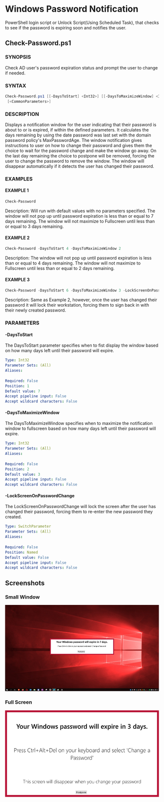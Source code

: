 # Windows Password Notification

PowerShell login script or Unlock Script(Using Scheduled Task), that checks to see if the password is expiring soon and notifies the user.

## Check-Password.ps1

### SYNOPSIS
Check AD user's password expiration status and prompt the user to change if needed.

### SYNTAX

```powershell
Check-Password.ps1 [[-DaysToStart] <Int32>] [[-DaysToMaximizeWindow] <Int32>] [-LockScreenOnPasswordChange]
 [<CommonParameters>]
```

### DESCRIPTION
Displays a notification window for the user indicating that their password is about to or is expired, if within the defined parameters.
It calculates the days remaining by using the date password was last set with the domain password policy's MaxPasswordAge. 
The window notification gives instructions to user on how to change their password and gives them the choice to wait for the password change and make the window go away.
On the last day remaining the choice to postpone will be removed, forcing the user to change the password to remove the window.
The window will disappear automatically if it detects the user has changed their password.

### EXAMPLES

#### EXAMPLE 1
```powershell
Check-Password
```

Description: Will run with default values with no parameters specified.
The window will not pop up until password expiration is less than or equal to 7 days remaining. 
The window will not maximize to Fullscreen until less than or equal to 3 days remaining.

#### EXAMPLE 2
```powershell
Check-Password -DaysToStart 4 -DaysToMaximizeWindow 2
```

Description: The window will not pop up until password expiration is less than or equal to 4 days remaining. 
The window will not maximize to Fullscreen until less than or equal to 2 days remaining.

#### EXAMPLE 3
```powershell
Check-Password -DaysToStart 6 -DaysToMaximizeWindow 3 -LockScreenOnPasswordChange
```

Description: Same as Example 2, however, once the user has changed their password it will lock their workstation, forcing them to sign back in with their newly created password.

### PARAMETERS

#### -DaysToStart
The DaysToStart parameter specifies when to fist display the window based on how many days left until their password will expire.

```yaml
Type: Int32
Parameter Sets: (All)
Aliases:

Required: False
Position: 1
Default value: 7
Accept pipeline input: False
Accept wildcard characters: False
```

#### -DaysToMaximizeWindow
The DaysToMaximizeWindow specifies when to maximize the notification window to fullscreen based on how many days left until their password will expire.

```yaml
Type: Int32
Parameter Sets: (All)
Aliases:

Required: False
Position: 2
Default value: 3
Accept pipeline input: False
Accept wildcard characters: False
```

#### -LockScreenOnPasswordChange
The LockScreenOnPasswordChange will lock the screen after the user has changed their password, forcing them to re-enter the new password they created.

```yaml
Type: SwitchParameter
Parameter Sets: (All)
Aliases:

Required: False
Position: Named
Default value: False
Accept pipeline input: False
Accept wildcard characters: False
```

## Screenshots

### Small Window

![img](SmallWindow.png)

### Full Screen

![img](FullScreen.png)


